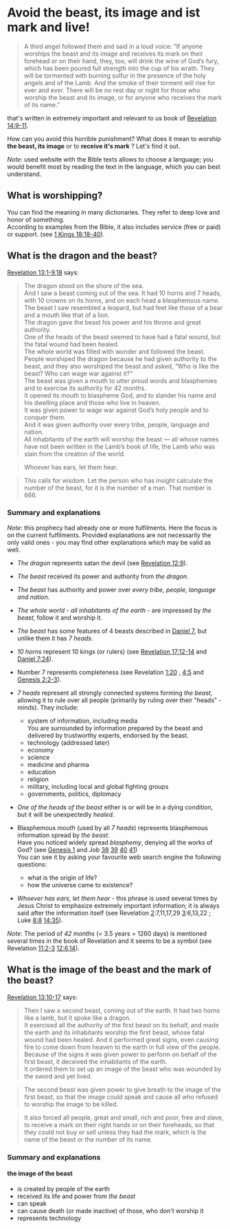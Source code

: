 # Avoid the beast, its image and ist mark and live!

> A third angel followed them and said in a loud voice: “If anyone worships the beast and its image and receives its mark on their forehead or on their hand, they, too, will drink the wine of God’s fury, which has been poured full strength into the cup of his wrath. They will be tormented with burning sulfur in the presence of the holy angels and of the Lamb. And the smoke of their torment will rise for ever and ever. There will be no rest day or night for those who worship the beast and its image, or for anyone who receives the mark of its name.”

that's written in extremely important and relevant to us book of [Revelation 14:9-11](https://biblehub.com/niv/revelation/14.htm).

How can you avoid this horrible punishment? What does it mean to worship **the beast, its image** or to **receive it's mark** ? Let's find it out.

*Note*: used website with the Bible texts allows to choose a language; you would benefit most by reading the text in the language, which you can best understand.

## What is worshipping?
You can find the meaning in many dictionaries. They refer to deep love and honor of something.  
According to examples from the Bible, it also includes service (free or paid) or support.
(see [1 Kings 18:18-40](https://biblehub.com/niv/1_kings/18.htm)).

## What is the dragon and the beast?
[Revelation 13:1-9,18](https://biblehub.com/niv/revelation/13.htm) says:

> The dragon stood on the shore of the sea.  
> And I saw a beast coming out of the sea. It had 10 horns and 7 heads, with 10 crowns on its horns, and on each head a blasphemous name.  
> The beast I saw resembled a leopard, but had feet like those of a bear and a mouth like that of a lion.  
> The dragon gave the beast his power and his throne and great authority.  
> One of the heads of the beast seemed to have had a fatal wound, but the fatal wound had been healed.  
> The whole world was filled with wonder and followed the beast.  
> People worshiped the dragon because he had given authority to the beast, and they also worshiped the beast and asked, “Who is like the beast? Who can wage war against it?”  
> The beast was given a mouth to utter proud words and blasphemies and to exercise its authority for 42 months.  
> It opened its mouth to blaspheme God, and to slander his name and his dwelling place and those who live in heaven.  
> It was given power to wage war against God’s holy people and to conquer them.  
> And it was given authority over every tribe, people, language and nation.  
> All inhabitants of the earth will worship the beast — all whose names have not been written in the Lamb’s book of life, the Lamb who was slain from the creation of the world.  

> Whoever has ears, let them hear.

> This calls for wisdom. Let the person who has insight calculate the number of the beast, for it is the number of a man. That number is 666.

### Summary and explanations
*Note*: this prophecy had already one or more fulfilments. Here the focus is on the current fulfilments. Provided explanations are not necessarily the only valid ones - you may find other explanations which may be valid as well.

* *The dragon* represents satan the devil (see [Revelation 12:9](https://biblehub.com/niv/revelation/12.htm)).
* *The beast* received its power and authority from *the dragon*.
* *The beast* has authority and power over *every tribe, people, language and nation*.
* *The whole world* - *all inhabitants of the earth* - are impressed by *the beast*, follow it and worship it.
* *The beast* has some features of 4 beasts described in [Daniel 7](https://biblehub.com/niv/revelation/12.htm), but unlike them it has *7 heads*. 
* *10 horns* represent 10 kings (or rulers) (see [Revelation 17:12-14](https://biblehub.com/niv/revelation/17.htm) and [Daniel 7:24](https://biblehub.com/niv/daniel/7.htm)).
* Number 7 represents completeness (see Revelation [1:20](https://biblehub.com/lsv/revelation/1.htm) , [4:5](https://biblehub.com/niv/revelation/4.htm) and [Genesis 2:2-3](https://biblehub.com/niv/genesis/2.htm)).
* *7 heads* represent all strongly connected systems forming *the beast*, allowing it to rule over all people (primarily by ruling over their "heads" - minds). They include:
  * system of information, including media  
    You are surrounded by information prepared by the beast and delivered by trustworthy experts, endorsed by the beast.
  * technology (addressed later)
  * economy
  * science
  * medicine and pharma
  * education
  * religion
  * military, including local and global fighting groups
  * governments, politics, diplomacy
* *One of the heads of the beast* either is or will be in a dying condition, but it will be unexpectedly *healed*.
* Blasphemous *mouth* (used by all *7 heads*) represents blasphemous information spread by *the beast*.  
  Have you noticed widely spread *blasphemy*, denying all the works of God?
  (see [Genesis 1](https://biblehub.com/niv/genesis/1.htm) and Job
  [38](https://biblehub.com/nlt/job/38.htm)
  [39](https://biblehub.com/nlt/job/39.htm)
  [40](https://biblehub.com/nlt/job/40.htm)
  [41](https://biblehub.com/nlt/job/41.htm))  
  You can see it by asking your favourite web search engine the following questions:
  * what is the origin of life?
  * how the universe came to existence?

* *Whoever has ears, let them hear* - this phrase is used several times by Jesus Christ to emphasize extremely important information; it is always said after the information itself (see Revelation [2](https://biblehub.com/lsv/revelation/2.htm):7,11,17,29 [3](https://biblehub.com/lsv/revelation/3.htm):6,13,22 ; Luke [8:8](https://biblehub.com/niv/luke/8.htm) [14:35](https://biblehub.com/niv/luke/14.htm)).

*Note*: The period of *42 months* (= 3.5 years = 1260 days) is mentioned several times in the book of Revelation and it seems to be a symbol (see Revelation [11:2-3](https://biblehub.com/niv/revelation/11.htm) [12:6,14](https://biblehub.com/niv/revelation/12.htm)).

## What is the image of the beast and the mark of the beast?
[Revelation 13:10-17](https://biblehub.com/niv/revelation/13.htm) says:

> Then I saw a second beast, coming out of the earth. It had two horns like a lamb, but it spoke like a dragon.  
> It exercised all the authority of the first beast on its behalf, and made the earth and its inhabitants worship the first beast, whose fatal wound had been healed.
> And it performed great signs, even causing fire to come down from heaven to the earth in full view of the people.  
> Because of the signs it was given power to perform on behalf of the first beast, it deceived the inhabitants of the earth.  
> It ordered them to set up an image of the beast who was wounded by the sword and yet lived.  

> The second beast was given power to give breath to the image of the first beast, so that the image could speak and cause all who refused to worship the image to be killed. 

> It also forced all people, great and small, rich and poor, free and slave, to receive a mark on their right hands or on their foreheads, so that they could not buy or sell unless they had the mark, which is the name of the beast or the number of its name.

### Summary and explanations
#### the image of the beast
* is created by people of the earth
* received its life and power from *the beast*
* can speak
* can cause death (or made inactive) of those, who don't worship it
* represents technology
